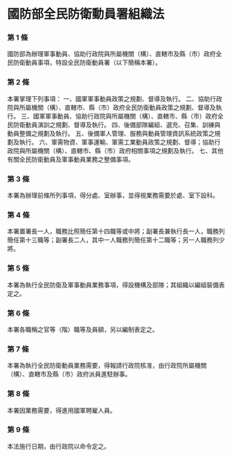 # 國防部全民防衛動員署組織法

### 第 1 條

國防部為辦理軍事動員、協助行政院與所屬機關（構）、直轄巿及縣（市）政府全民防衛動員事項，特設全民防衛動員署（以下簡稱本署）。

### 第 2 條

本署掌理下列事項：
一、國軍軍事動員政策之規劃、督導及執行。
二、協助行政院與所屬機關（構）、直轄巿、縣（市）政府全民防衛動員政策之規劃、督導及執行。
三、國軍軍事動員、協助行政院與所屬機關（構）、直轄巿、縣（市）政府全民防衛動員演訓之規劃、督導及執行。
四、後備部隊編組、選充、召集、訓練與動員整備之規劃及執行。
五、後備軍人管理、服務與動員管理資訊系統政策之規劃及執行。
六、軍需物資、軍事運輸、軍需工業動員政策之規劃、督導；協助行政院與所屬機關（構）、直轄巿、縣（市）政府相關事項之規劃及執行。
七、其他有關全民防衛動員及軍事動員業務之整備事項。

### 第 3 條

本署為辦理前條所列事項，得分處、室辦事，並得視業務需要於處、室下設科。

### 第 4 條

本署置署長一人，職務比照簡任第十四職等或中將；副署長兼執行長一人，職務列簡任第十三職等；副署長二人，其中一人職務列簡任第十二職等；另一人職務列少將。

### 第 5 條

本署為執行全民防衛及軍事動員業務事項，得設機構及部隊；其組織以編組裝備表定之。

### 第 6 條

本署各職稱之官等（階）職等及員額，另以編制表定之。

### 第 7 條

本署為執行全民防衛動員業務需要，得報請行政院核准，由行政院所屬機關（構）、直轄市及縣（市）政府派員進駐辦事。

### 第 8 條

本署因業務需要，得進用國軍聘雇人員。

### 第 9 條

本法施行日期，由行政院以命令定之。
